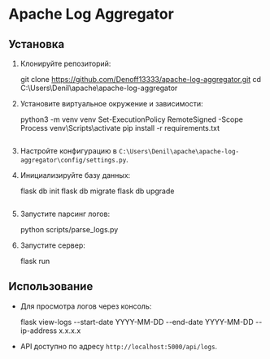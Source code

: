 # Apache Log Aggregator

## Установка

1. Клонируйте репозиторий:
    
    git clone https://github.com/Denoff13333/apache-log-aggregator.git
    cd C:\Users\Denil\apache\apache-log-aggregator
    

2. Установите виртуальное окружение и зависимости:
    
    python3 -m venv venv
    Set-ExecutionPolicy RemoteSigned -Scope Process
    venv\Scripts\activate
    pip install -r requirements.txt
    ```

3. Настройте конфигурацию в `C:\Users\Denil\apache\apache-log-aggregator\config/settings.py`.

4. Инициализируйте базу данных:
    
    flask db init
    flask db migrate
    flask db upgrade
    ```

5. Запустите парсинг логов:
    
    python scripts/parse_logs.py
    

6. Запустите сервер:
    
    flask run
    

## Использование

- Для просмотра логов через консоль:
    
    flask view-logs --start-date YYYY-MM-DD --end-date YYYY-MM-DD --ip-address x.x.x.x
    

- API доступно по адресу `http://localhost:5000/api/logs`.
